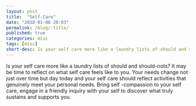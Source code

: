 ```yaml
---
layout: post
title:  "Self-Care"
date: "2018-01-08 20:03"
permalink: /blog/:title/
published: true
categories: misc
tags: [misc]
short-desc: Is your self care more like a laundry lists of should and should-nots? It may be time to reflect on what self care feels like to you.
---
```


Is your self care more like a laundry lists of should and should-nots? It may be time to reflect on what self care feels like to you.
Your needs change not just over time but day today and your self care should reflect activities that genuinely meet your personal needs.
Bring self -compassion to your self care, engage in a friendly inquiry with your self to discover what truly sustains and supports you.  
